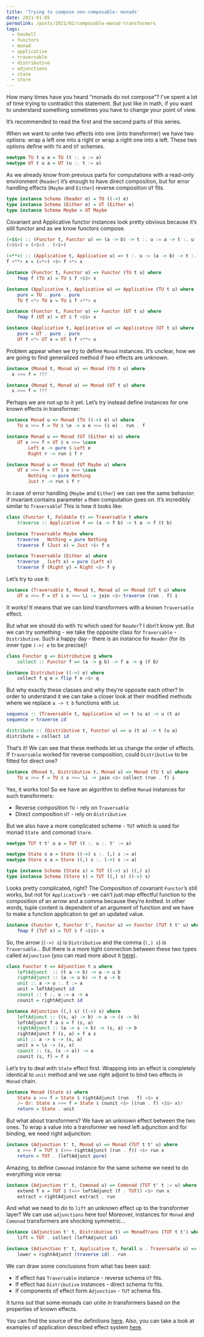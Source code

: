 ```yaml
---
title: 'Trying to compose non-composable: monads'
date: 2021-01-05
permalink: /posts/2021/01/composable-monad-transformers
tags:
  - haskell
  - functors
  - monad
  - applicative
  - traversable
  - distributive
  - adjunctions
  - state
  - store
---
```


How many times have you heard “monads do not compose”? I’ve spent a lot of time trying to contradict this statement. But just like in math, if you want to understand something sometimes you have to change your point of view.

It’s recommended to read the first and the second parts of this series.

When we want to unite two effects into one (into transformer) we have two options: wrap a left one into a right or wrap a right one into a left. These two options define with `TU` and `UT` schemes.

```haskell
newtype TU t u a = TU (t :. u := a)
newtype UT t u a = UT (u :. t := a)
```

As we already know from previous parts for computations with a read-only environment (`Reader`) it’s enough to have direct composition, but for error handling effects (`Maybe` and `Either`) reverse composition `UT` fits.

```haskell
type instance Schema (Reader e) = TU ((->) e)
type instance Schema (Either e) = UT (Either e)
type instance Schema Maybe = UT Maybe
```

Covariant and Applicative functor instances look pretty obvious because it’s still functor and as we know functors compose.

```haskell
(<$$>) :: (Functor t, Functor u) => (a -> b) -> t :. u := a -> t :. u := b
(<$$>) = (<$>) . (<$>)

(<**>) :: (Applicative t, Applicative u) => t :. u := (a -> b) -> t :. u := a -> t :. u := b
f <**> x = (<*>) <$> f <*> x

instance (Functor t, Functor u) => Functor (TU t u) where
    fmap f (TU x) = TU $ f <$$> x

instance (Applicative t, Applicative u) => Applicative (TU t u) where
    pure = TU . pure . pure
    TU f <*> TU x = TU $ f <**> x

instance (Functor t, Functor u) => Functor (UT t u) where
    fmap f (UT x) = UT $ f <$$> x

instance (Applicative t, Applicative u) => Applicative (UT t u) where
    pure = UT . pure . pure
    UT f <*> UT x = UT $ f <**> x
```

Problem appear when we try to define `Monad` instances. It’s unclear, how we are going to find generalized method if two effects are unknown.

```haskell
instance (Monad t, Monad u) => Monad (TU t u) where
  x >>= f = ???

instance (Monad t, Monad u) => Monad (UT t u) where
  x >>= f = ???
```

Perhaps we are not up to it yet. Let’s try instead define instances for one known effects in transformer:

```haskell
instance Monad u => Monad (TU ((->) e) u) where
    TU x >>= f = TU $ \e -> x e >>= ($ e) . run . f

instance Monad u => Monad (UT (Either e) u) where
    UT x >>= f = UT $ x >>= \case
        Left e -> pure $ Left e
        Right r -> run $ f r

instance Monad u => Monad (UT Maybe u) where
    UT x >>= f = UT $ x >>= \case
        Nothing -> pure Nothing
        Just r -> run $ f r
```

In case of error handling (`Maybe` and `Either`) we can see the same behavior: if invariant contains parameter `a`  then computation goes on. It’s incredibly similar to `Traversable`! This is how it looks like:

```haskell
class (Functor t, Foldable t) => Traversable t where
    traverse :: Applicative f => (a -> f b) -> t a -> f (t b)

instance Traversable Maybe where
    traverse _ Nothing = pure Nothing
    traverse f (Just x) = Just <$> f x

instance Traversable (Either a) where
    traverse _ (Left x) = pure (Left x)
    traverse f (Right y) = Right <$> f y
```

Let’s try to use it:

```haskell
instance (Traversable t, Monad t, Monad u) => Monad (UT t u) where
    UT x >>= f = UT $ x >>= \i -> join <$> traverse (run . f) i
```

It works! It means that we can bind transformers with a known `Traversable` effect.

But what we should do with `TU` which used for `Reader`? I don’t know yet. But we can try something - we take the opposite class for `Traversable` - `Distributive`. Such a happy day - there is an instance for `Reader` (for its inner type `(->) e` to be precise)!

```haskell
class Functor g => Distributive g where
    collect :: Functor f => (a -> g b) -> f a -> g (f b)

instance Distributive ((->) e) where
    collect f q e = flip f e <$> q
```

But why exactly these classes and why they’re opposite each other? In order to understand it we can take a closer look at their modified methods where we replace `a -> t b` functions with `id`.

```haskell
sequence :: (Traversable t, Applicative u) => t (u a) -> u (t a)
sequence = traverse id

distribute :: (Distributive t, Functor u) => u (t a) -> t (u a)
distribute = collect id
```

That’s it! We can see that these methods let us change the order of effects. If `Traversable` worked for reverse composition, could `Distributive` to be fitted for direct one?

```haskell
instance (Monad t, Distributive t, Monad u) => Monad (TU t u) where
    TU x >>= f = TU $ x >>= \i -> join <$> collect (run . f) i
```

Yes, it works too! So we have an algorithm to define `Monad` instances for such transformers:

* Reverse composition `TU` - rely on `Traversable`
* DIrect composition `UT` - rely on `Distributive`

But we also have a more complicated scheme - `TUT` which is used for monad `State `and comonad  `Store`.

```haskell
newtype TUT t t' u a = TUT (t :. u :. t' := a)

newtype State s a = State ((->) s :. (,) s := a)
newtype Store s a = Store ((,) s :. (->) s := a)

type instance Schema (State s) = TUT ((->) s) ((,) s)
type instance Schema (Store s) = TUT ((,) s) ((->) s)
```

Looks pretty complicated, right? The Composition of covariant `Functor`’s still works, but not for `Applicative`’s - we can’t just map effectful function to the composition of an arrow and a comma because they’re knitted. In other words, tuple content is dependent of an argument of function and we have to make a function application to get an updated value.

```haskell
instance (Functor t, Functor t', Functor u) => Functor (TUT t t' u) where
    fmap f (TUT x) = TUT $ f <$$$> x
```

So, the arrow (`(->) s`) is `Distributive` and the comma (`(,) s`) is `Traversable`… But there is a more tight connection between these two types called `Adjunction` (you can read more about it [here](https://iokasimov.github.io/posts/2020/10/arrow-and-comma)).

```haskell
class Functor t => Adjunction t u where
    leftAdjunct  :: (t a -> b) -> a -> u b
    rightAdjunct :: (a -> u b) -> t a -> b
    unit :: a -> u :. t := a
    unit = leftAdjunct id
    counit :: t :. u := a -> a
    counit = rightAdjunct id

instance Adjunction ((,) s) ((->) s) where
    leftAdjunct :: ((s, a) -> b) -> a -> (s -> b)
    leftAdjunct f a s = f (s, a)
    rightAdjunct :: (a -> s -> b) -> (s, a) -> b
    rightAdjunct f (s, a) = f a s
    unit :: a -> s -> (s, a)
    unit x = \s -> (s, x)
    counit :: (s, (s -> a)) -> a
    counit (s, f) = f s
```

Let’s try to deal with `State` effect first. Wrapping into an effect is completely identical to `unit` method and we use right adjoint to bind two effects in `Monad` chain.

```haskell
instance Monad (State s) where
    State x >>= f = State $ rightAdjunct (run . f) <$> x
    /— Or: State x >>= f = State $ counit <$> ((run . f) <$$> x)/
    return = State . unit
```

But what about transformers? We have an unknown effect between the two ones. To wrap a value into a transformer we need left adjunction and for binding, we need right adjunction:

```haskell
instance (Adjunction t' t, Monad u) => Monad (TUT t t' u) where
    x >>= f = TUT $ (>>= rightAdjunct (run . f)) <$> run x
    return = TUT . (leftAdjunct pure)
```

Amazing, to define `Comonad` instance for the same scheme we need to do everything vice versa:

```haskell
instance (Adjunction t' t, Comonad u) => Comonad (TUT t' t := u) where
    extend f x = TUT $ (=>> leftAdjunct (f . TUT)) <$> run x
    extract = rightAdjunct extract . run
```

And what we need to do to `lift` an unknown effect up to the transformer layer? We can use `adjunctions` here too! Moreover, instances for `Monad` and `Comonad` transformers are shocking symmetric…

```haskell
instance (Adjunction t' t, Distributive t) => MonadTrans (TUT t t') where
    lift = TUT . collect (leftAdjunct id)

instance (Adjunction t' t, Applicative t, forall u . Traversable u) => ComonadTrans (TUT t' t) where
    lower = rightAdjunct (traverse id) . run
```

We can draw some conclusions from what has been said:

* If effect has `Traversable` instance - reverse schema `UT` fits.
* If effect has `Distributive` instances - direct schema `TU` fits.
* If components of effect form `Adjunction` - `TUT` schema fits.

It turns out that some monads can unite in transformers based on the properties of known effects.

You can find the source of the definitions [here](https://github.com/iokasimov/joint). Also, you can take a look at examples of application described effect system [here](https://github.com/iokasimov/experiments/tree/master/Problems/joint).
